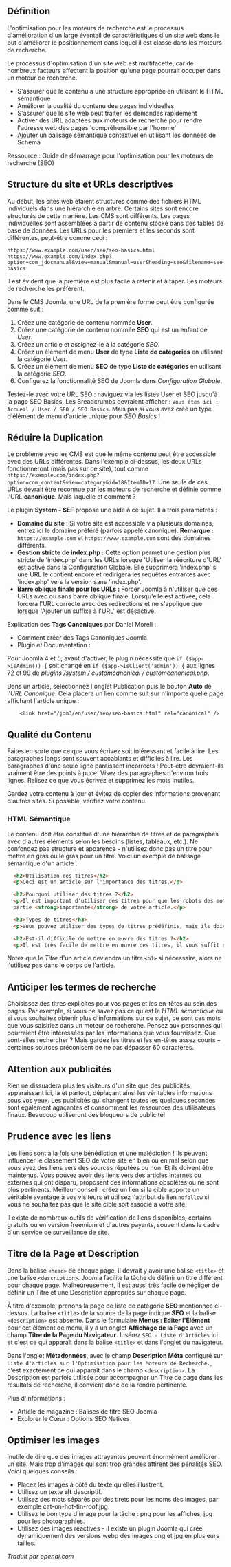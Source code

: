 <!-- Filename: jdocmanual?manual=user&heading=seo&filename=seo-basics.md / Display title: Notions de base du SEO  -->

## Définition

L'optimisation pour les moteurs de recherche est le processus d'amélioration d'un large éventail de caractéristiques d'un site web dans le but d'améliorer le positionnement dans lequel il est classé dans les moteurs de recherche.

Le processus d'optimisation d'un site web est multifacette, car de nombreux facteurs affectent la position qu'une page pourrait occuper dans un moteur de recherche.

- S'assurer que le contenu a une structure appropriée en utilisant le HTML sémantique
- Améliorer la qualité du contenu des pages individuelles
- S'assurer que le site web peut traiter les demandes rapidement
- Activer des URL adaptées aux moteurs de recherche pour rendre l'adresse web des pages 'compréhensible par l'homme'
- Ajouter un balisage sémantique contextuel en utilisant les données de Schema

Ressource : Guide de démarrage pour l'optimisation pour les moteurs de recherche (SEO)

## Structure du site et URLs descriptives

Au début, les sites web étaient structurés comme des fichiers HTML individuels dans une hiérarchie en arbre. Certains sites sont encore structurés de cette manière. Les CMS sont différents. Les pages individuelles sont assemblées à partir de contenu stocké dans des tables de base de données. Les URLs pour les premiers et les seconds sont différentes, peut-être comme ceci :
```
https://www.example.com/user/seo/seo-basics.html
https://www.example.com/index.php?option=com_jdocmanual&view=manual&manual=user&heading=seo&filename=seo-basics
```
Il est évident que la première est plus facile à retenir et à taper. Les moteurs de recherche les préfèrent.

Dans le CMS Joomla, une URL de la première forme peut être configurée comme suit :

1. Créez une catégorie de contenu nommée **User**.
2. Créez une catégorie de contenu nommée **SEO** qui est un enfant de *User*.
3. Créez un article et assignez-le à la catégorie *SEO*.
4. Créez un élément de menu **User** de type **Liste de catégories** en utilisant la catégorie *User*.
5. Créez un élément de menu **SEO** de type **Liste de catégories** en utilisant la catégorie *SEO*.
6. Configurez la fonctionnalité SEO de Joomla dans *Configuration Globale*.

Testez-le avec votre URL SEO : naviguez via les listes User et SEO jusqu'à la page SEO Basics. Les Breadcrumbs devraient afficher : `Vous êtes ici : Accueil / User / SEO / SEO Basics`. Mais pas si vous avez créé un type d'élément de menu d'article unique pour *SEO Basics* !

## Réduire la Duplication

Le problème avec les CMS est que le même contenu peut être accessible avec des URLs différentes. Dans l'exemple ci-dessus, les deux URLs fonctionneront (mais pas sur ce site), tout comme `https://example.com/index.php?option=com_content&view=category&id=18&ItemID=17`. Une seule de ces URLs devrait être reconnue par les moteurs de recherche et définie comme l'URL **canonique**. Mais laquelle et comment ?

Le plugin **System - SEF** propose une aide à ce sujet. Il a trois paramètres :

* **Domaine du site :** Si votre site est accessible via plusieurs domaines, entrez ici le domaine préféré (parfois appelé canonique). **Remarque :** `https://example.com` et `https://www.example.com` sont des domaines différents.
* **Gestion stricte de index.php :** Cette option permet une gestion plus stricte de 'index.php' dans les URLs lorsque 'Utiliser la réécriture d'URL' est activé dans la Configuration Globale. Elle supprimera 'index.php' si une URL le contient encore et redirigera les requêtes entrantes avec 'index.php' vers la version sans 'index.php'.
* **Barre oblique finale pour les URLs :** Forcer Joomla à n'utiliser que des URLs avec ou sans barre oblique finale. Lorsqu'elle est activée, cela forcera l'URL correcte avec des redirections et ne s'applique que lorsque 'Ajouter un suffixe à l'URL' est désactivé.

Explication des **Tags Canoniques** par Daniel Morell :

* Comment créer des Tags Canoniques Joomla
* Plugin et Documentation :

Pour Joomla 4 et 5, avant d'activer, le plugin nécessite que `if ($app->isAdmin()) {` soit changé en `if ($app->isClient('admin')) {` aux lignes 72 et 99 de *plugins /system / customcanonical / customcanonical.php*.

Dans un article, sélectionnez l'onglet Publication puis le bouton **Auto** de l'*URL Canonique*. Cela placera un lien comme suit sur n'importe quelle page affichant l'article unique :
```
    <link href="/jdm3/en/user/seo/seo-basics.html" rel="canonical" />
```

## Qualité du Contenu

Faites en sorte que ce que vous écrivez soit intéressant et facile à lire. Les paragraphes longs sont souvent accablants et difficiles à lire. Les paragraphes d'une seule ligne paraissent incorrects ! Peut-être devraient-ils vraiment être des points à puce. Visez des paragraphes d'environ trois lignes. Relisez ce que vous écrivez et supprimez les mots inutiles.

Gardez votre contenu à jour et évitez de copier des informations provenant d'autres sites. Si possible, vérifiez votre contenu.

### HTML Sémantique

Le contenu doit être constitué d'une hiérarchie de titres et de paragraphes avec d'autres éléments selon les besoins (listes, tableaux, etc.). Ne confondez pas structure et apparence - n'utilisez donc pas un titre pour mettre en gras ou le gras pour un titre. Voici un exemple de balisage sémantique d'un article :

```html
  <h2>Utilisation des titres</h2>
  <p>Ceci est un article sur l'importance des titres.</p>

  <h2>Pourquoi utiliser des titres ?</h2>
  <p>Il est important d'utiliser des titres pour que les robots des moteurs de recherche puissent identifier ce qui est une
  partie <strong>importante</strong> de votre article.</p>

  <h3>Types de titres</h3>
  <p>Vous pouvez utiliser des types de titres prédéfinis, mais ils doivent être ordonnés et structurés dans votre page. H1 sera le titre de la page inséré par Joomla, avec H2 utilisé pour les sous-titres de la page. Tous les titres dans vos sous-titres doivent être en cascade en utilisant H3, H4, et H5 selon le besoin.</p>

  <h2>Est-il difficile de mettre en œuvre des titres ?</h2>
  <p>Il est très facile de mettre en œuvre des titres, il vous suffit d'utiliser le code HTML approprié.</p>
```
Notez que le *Titre* d'un article deviendra un titre `<h1>` si nécessaire, alors ne l'utilisez pas dans le corps de l'article.

## Anticiper les termes de recherche

Choisissez des titres explicites pour vos pages et les en-têtes au sein des pages. Par exemple, si vous ne savez pas ce qu'est le *HTML sémantique* ou si vous souhaitez obtenir plus d'informations sur ce sujet, ce sont ces mots que vous saisiriez dans un moteur de recherche. Pensez aux personnes qui pourraient être intéressées par les informations que vous fournissez. Que vont-elles rechercher ? Mais gardez les titres et les en-têtes assez courts – certaines sources préconisent de ne pas dépasser 60 caractères.

## Attention aux publicités

Rien ne dissuadera plus les visiteurs d'un site que des publicités apparaissant ici, là et partout, déplaçant ainsi les véritables informations sous vos yeux. Les publicités qui changent toutes les quelques secondes sont également agaçantes et consomment les ressources des utilisateurs finaux. Beaucoup utiliseront des bloqueurs de publicité!

## Prudence avec les liens

Les liens sont à la fois une bénédiction et une malédiction ! Ils peuvent influencer le classement SEO de votre site en bien ou en mal selon que vous ayez des liens vers des sources réputées ou non. Et ils doivent être maintenus. Vous pouvez avoir des liens vers des articles internes ou externes qui ont disparu, proposent des informations obsolètes ou ne sont plus pertinents. Meilleur conseil : créez un lien si la cible apporte un véritable avantage à vos visiteurs et utilisez l'attribut de lien `nofollow` si vous ne souhaitez pas que le site cible soit associé à votre site.

Il existe de nombreux outils de vérification de liens disponibles, certains gratuits ou en version freemium et d'autres payants, souvent dans le cadre d'un service de surveillance de site.

## Titre de la Page et Description

Dans la balise `<head>` de chaque page, il devrait y avoir une balise `<title>` et une balise `<description>`. Joomla facilite la tâche de définir un titre différent pour chaque page. Malheureusement, il est aussi très facile de négliger de définir un Titre et une Description appropriés sur chaque page.

À titre d'exemple, prenons la page de liste de catégorie **SEO** mentionnée ci-dessus. La balise `<title>` de la source de la page indique **SEO** et la balise `<description>` est absente. Dans le formulaire **Menus : Éditer l'Élément** pour cet élément de menu, il y a un onglet **Affichage de la Page** avec un champ **Titre de la Page du Navigateur**. Insérez `SEO - Liste d'Articles` ici et c'est ce qui apparaît dans la balise `<title>` et dans l'onglet du navigateur.

Dans l'onglet **Métadonnées**, avec le champ **Description Méta** configuré sur `Liste d'articles sur l'Optimisation pour les Moteurs de Recherche.`, c'est exactement ce qui apparaît dans le champ `<description>`. La Description est parfois utilisée pour accompagner un Titre de page dans les résultats de recherche, il convient donc de la rendre pertinente.

Plus d'informations :
* Article de magazine : Balises de titre SEO Joomla
* Explorer le Cœur : Options SEO Natives

## Optimiser les images

Inutile de dire que des images attrayantes peuvent énormément améliorer un site. Mais trop d'images qui sont trop grandes attirent des pénalités SEO. Voici quelques conseils :

* Placez les images à côté du texte qu'elles illustrent.
* Utilisez un texte **alt** descriptif.
* Utilisez des mots séparés par des tirets pour les noms des images, par exemple cat-on-hot-tin-roof.jpg.
* Utilisez le bon type d'image pour la tâche : png pour les affiches, jpg pour les photographies.
* Utilisez des images réactives - il existe un plugin Joomla qui crée dynamiquement des versions webp des images png et jpg en plusieurs tailles.

*Traduit par openai.com*
